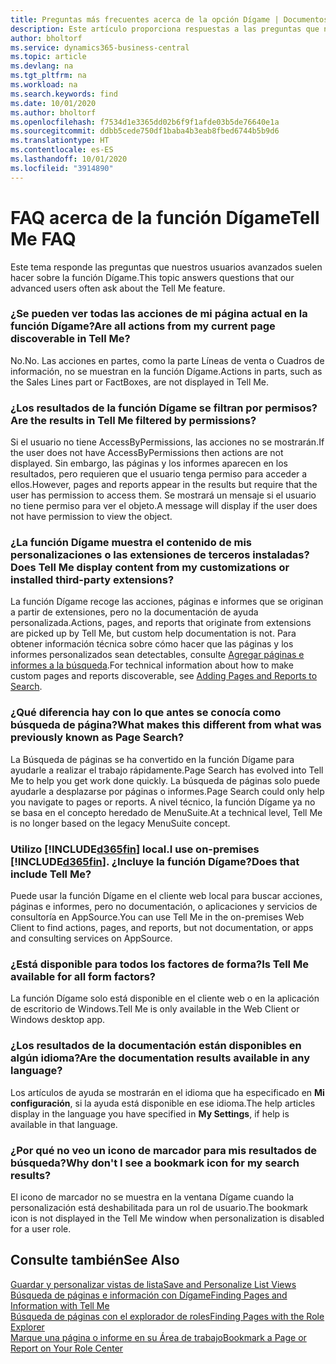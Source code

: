 ```yaml
---
title: Preguntas más frecuentes acerca de la opción Dígame | Documentos de Microsoft
description: Este artículo proporciona respuestas a las preguntas que nuestros socios y clientes suelen hacer sobre la función Dígame.
author: bholtorf
ms.service: dynamics365-business-central
ms.topic: article
ms.devlang: na
ms.tgt_pltfrm: na
ms.workload: na
ms.search.keywords: find
ms.date: 10/01/2020
ms.author: bholtorf
ms.openlocfilehash: f7534d1e3365dd02b6f9f1afde03b5de76640e1a
ms.sourcegitcommit: ddbb5cede750df1baba4b3eab8fbed6744b5b9d6
ms.translationtype: HT
ms.contentlocale: es-ES
ms.lasthandoff: 10/01/2020
ms.locfileid: "3914890"
---
```

# <a name="tell-me-faq"></a><span data-ttu-id="d6e13-103">FAQ acerca de la función Dígame</span><span class="sxs-lookup"><span data-stu-id="d6e13-103">Tell Me FAQ</span></span>
<span data-ttu-id="d6e13-104">Este tema responde las preguntas que nuestros usuarios avanzados suelen hacer sobre la función Dígame.</span><span class="sxs-lookup"><span data-stu-id="d6e13-104">This topic answers questions that our advanced users often ask about the Tell Me feature.</span></span>

### <a name="are-all-actions-from-my-current-page-discoverable-in-tell-me"></a><span data-ttu-id="d6e13-105">¿Se pueden ver todas las acciones de mi página actual en la función Dígame?</span><span class="sxs-lookup"><span data-stu-id="d6e13-105">Are all actions from my current page discoverable in Tell Me?</span></span>
<span data-ttu-id="d6e13-106">No.</span><span class="sxs-lookup"><span data-stu-id="d6e13-106">No.</span></span> <span data-ttu-id="d6e13-107">Las acciones en partes, como la parte Líneas de venta o Cuadros de información, no se muestran en la función Dígame.</span><span class="sxs-lookup"><span data-stu-id="d6e13-107">Actions in parts, such as the Sales Lines part or FactBoxes, are not displayed in Tell Me.</span></span>

### <a name="are-the-results-in-tell-me-filtered-by-permissions"></a><span data-ttu-id="d6e13-108">¿Los resultados de la función Dígame se filtran por permisos?</span><span class="sxs-lookup"><span data-stu-id="d6e13-108">Are the results in Tell Me filtered by permissions?</span></span>
<span data-ttu-id="d6e13-109">Si el usuario no tiene AccessByPermissions, las acciones no se mostrarán.</span><span class="sxs-lookup"><span data-stu-id="d6e13-109">If the user does not have AccessByPermissions then actions are not displayed.</span></span> <span data-ttu-id="d6e13-110">Sin embargo, las páginas y los informes aparecen en los resultados, pero requieren que el usuario tenga permiso para acceder a ellos.</span><span class="sxs-lookup"><span data-stu-id="d6e13-110">However, pages and reports appear in the results but require that the user has permission to access them.</span></span> <span data-ttu-id="d6e13-111">Se mostrará un mensaje si el usuario no tiene permiso para ver el objeto.</span><span class="sxs-lookup"><span data-stu-id="d6e13-111">A message will display if the user does not have permission to view the object.</span></span>

### <a name="does-tell-me-display-content-from-my-customizations-or-installed-third-party-extensions"></a><span data-ttu-id="d6e13-112">¿La función Dígame muestra el contenido de mis personalizaciones o las extensiones de terceros instaladas?</span><span class="sxs-lookup"><span data-stu-id="d6e13-112">Does Tell Me display content from my customizations or installed third-party extensions?</span></span>
<span data-ttu-id="d6e13-113">La función Dígame recoge las acciones, páginas e informes que se originan a partir de extensiones, pero no la documentación de ayuda personalizada.</span><span class="sxs-lookup"><span data-stu-id="d6e13-113">Actions, pages, and reports that originate from extensions are picked up by Tell Me, but custom help documentation is not.</span></span> <span data-ttu-id="d6e13-114">Para obtener información técnica sobre cómo hacer que las páginas y los informes personalizados sean detectables, consulte [Agregar páginas e informes a la búsqueda](/dynamics365/business-central/dev-itpro/developer/devenv-al-menusuite-functionality).</span><span class="sxs-lookup"><span data-stu-id="d6e13-114">For technical information about how to make custom pages and reports discoverable, see [Adding Pages and Reports to Search](/dynamics365/business-central/dev-itpro/developer/devenv-al-menusuite-functionality).</span></span>

### <a name="what-makes-this-different-from-what-was-previously-known-as-page-search"></a><span data-ttu-id="d6e13-115">¿Qué diferencia hay con lo que antes se conocía como búsqueda de página?</span><span class="sxs-lookup"><span data-stu-id="d6e13-115">What makes this different from what was previously known as Page Search?</span></span>
<span data-ttu-id="d6e13-116">La Búsqueda de páginas se ha convertido en la función Dígame para ayudarle a realizar el trabajo rápidamente.</span><span class="sxs-lookup"><span data-stu-id="d6e13-116">Page Search has evolved into Tell Me to help you get work done quickly.</span></span> <span data-ttu-id="d6e13-117">La búsqueda de páginas solo puede ayudarle a desplazarse por páginas o informes.</span><span class="sxs-lookup"><span data-stu-id="d6e13-117">Page Search could only help you navigate to pages or reports.</span></span> <span data-ttu-id="d6e13-118">A nivel técnico, la función Dígame ya no se basa en el concepto heredado de MenuSuite.</span><span class="sxs-lookup"><span data-stu-id="d6e13-118">At a technical level, Tell Me is no longer based on the legacy MenuSuite concept.</span></span>

### <a name="i-use-on-premises-d365fin-does-that-include-tell-me"></a><span data-ttu-id="d6e13-119">Utilizo [!INCLUDE[d365fin](includes/d365fin_md.md)] local.</span><span class="sxs-lookup"><span data-stu-id="d6e13-119">I use on-premises [!INCLUDE[d365fin](includes/d365fin_md.md)].</span></span> <span data-ttu-id="d6e13-120">¿Incluye la función Dígame?</span><span class="sxs-lookup"><span data-stu-id="d6e13-120">Does that include Tell Me?</span></span>
<span data-ttu-id="d6e13-121">Puede usar la función Dígame en el cliente web local para buscar acciones, páginas e informes, pero no documentación, o aplicaciones y servicios de consultoría en AppSource.</span><span class="sxs-lookup"><span data-stu-id="d6e13-121">You can use Tell Me in the on-premises Web Client to find actions, pages, and reports, but not documentation, or apps and consulting services on AppSource.</span></span>

### <a name="is-tell-me-available-for-all-form-factors"></a><span data-ttu-id="d6e13-122">¿Está disponible para todos los factores de forma?</span><span class="sxs-lookup"><span data-stu-id="d6e13-122">Is Tell Me available for all form factors?</span></span>
<span data-ttu-id="d6e13-123">La función Dígame solo está disponible en el cliente web o en la aplicación de escritorio de Windows.</span><span class="sxs-lookup"><span data-stu-id="d6e13-123">Tell Me is only available in the Web Client or Windows desktop app.</span></span>

### <a name="are-the-documentation-results-available-in-any-language"></a><span data-ttu-id="d6e13-124">¿Los resultados de la documentación están disponibles en algún idioma?</span><span class="sxs-lookup"><span data-stu-id="d6e13-124">Are the documentation results available in any language?</span></span>
<span data-ttu-id="d6e13-125">Los artículos de ayuda se mostrarán en el idioma que ha especificado en **Mi configuración**, si la ayuda está disponible en ese idioma.</span><span class="sxs-lookup"><span data-stu-id="d6e13-125">The help articles display in the language you have specified in **My Settings**, if help is available in that language.</span></span>

### <a name="why-dont-i-see-a-bookmark-icon-for-my-search-results"></a><span data-ttu-id="d6e13-126">¿Por qué no veo un icono de marcador para mis resultados de búsqueda?</span><span class="sxs-lookup"><span data-stu-id="d6e13-126">Why don't I see a bookmark icon for my search results?</span></span>
<span data-ttu-id="d6e13-127">El icono de marcador no se muestra en la ventana Dígame cuando la personalización está deshabilitada para un rol de usuario.</span><span class="sxs-lookup"><span data-stu-id="d6e13-127">The bookmark icon is not displayed in the Tell Me window when personalization is disabled for a user role.</span></span>


## <a name="see-also"></a><span data-ttu-id="d6e13-128">Consulte también</span><span class="sxs-lookup"><span data-stu-id="d6e13-128">See Also</span></span>  
[<span data-ttu-id="d6e13-129">Guardar y personalizar vistas de lista</span><span class="sxs-lookup"><span data-stu-id="d6e13-129">Save and Personalize List Views</span></span>](ui-views.md)  
[<span data-ttu-id="d6e13-130">Búsqueda de páginas e información con Dígame</span><span class="sxs-lookup"><span data-stu-id="d6e13-130">Finding Pages and Information with Tell Me</span></span>](ui-search.md)  
[<span data-ttu-id="d6e13-131">Búsqueda de páginas con el explorador de roles</span><span class="sxs-lookup"><span data-stu-id="d6e13-131">Finding Pages with the Role Explorer</span></span>](ui-role-explorer.md)  
[<span data-ttu-id="d6e13-132">Marque una página o informe en su Área de trabajo</span><span class="sxs-lookup"><span data-stu-id="d6e13-132">Bookmark a Page or Report on Your Role Center</span></span>](ui-bookmarks.md)
